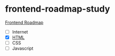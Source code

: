 # frontend-roadmap-study

[Frontend Roadmap](https://roadmap.sh/frontend)

- [ ] Internet
- [x] [HTML](/html/html.md)
- [ ] CSS
- [ ] Javascript

